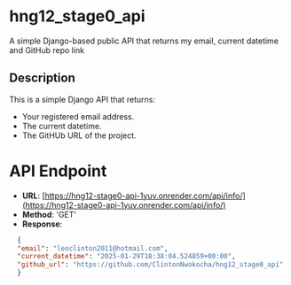 # hng12_stage0_api
A simple Django-based public API that returns my email, current datetime and GitHub repo link

## Description
This is a simple Django API that returns:
- Your registered email address.
- The current datetime.
- The GitHUb URL of the project.

# API Endpoint
- **URL**: [https://hng12-stage0-api-1yuv.onrender.com/api/info/](https://hng12-stage0-api-1yuv.onrender.com/api/info/)
- **Method**: 'GET'
- **Response**:
```json
  {
  "email": "leoclinton2011@hotmail.com",
  "current_datetime": "2025-01-29T18:38:04.524859+00:00",
  "github_url": "https://github.com/ClintonNwokocha/hng12_stage0_api"
  }
